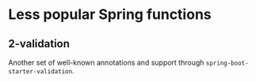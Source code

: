 # Less popular Spring functions

## 2-validation

Another set of well-known annotations and support through `spring-boot-starter-validation`.

